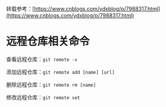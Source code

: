 转载参考：[https://www.cnblogs.com/ydxblog/p/7988317.html](https://www.cnblogs.com/ydxblog/p/7988317.html)

# 远程仓库相关命令

查看远程仓库：`git remote -v`

添加远程仓库：`git remote add [name] [url]`

删除远程仓库：`git remote rm [name]`

修改远程仓库：`git remote set`